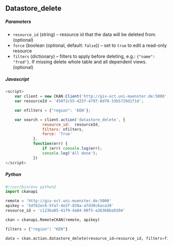 ## Datastore_delete
##### Parameters
*   `resource_id` (string) – resource id that the data will be deleted from. (optional)
*	`force` (boolean (optional, default: `false`)) – set to `true` to edit a read-only resource
*	`filters` (dictionary) – filters to apply before deleting, e.g.: `{"name": "fred"}`. If missing delete whole table and all dependent views. (optional)

##### Javascript
```javascript
<script>
    var client = new CKAN.Client('http://giv-oct.uni-muenster.de:5000', '5df62ec6-5fa7-4e2f-838a-a7d30c6aca39');
    var resourceId = '450f2c55-425f-4797-8d70-33b5729d1f1d';

    var nfilters = {"region": 'KEN'};

    var search = client.action('datastore_delete', {
                resource_id:  resourceId,
                filters: nfilters,
                force: 'True'
            },
            function(err) {
                if (err) console.log(err);
                console.log('All done');
            })
</script>
```

##### Python
```python
#!/usr/bin/env python2
import ckanapi

remote = 'http://giv-oct.uni-muenster.de:5000'
apikey = '5df62ec6-5fa7-4e2f-838a-a7d30c6aca39'
resource_id = 'c123ba85-41f9-4a04-80f5-a26368ba9204'

ckan = ckanapi.RemoteCKAN(remote, apikey)

filters = {"region": "KEN"} 

data = ckan.action.datastore_delete(resource_id=resource_id, filters=filters, force= True)
```
